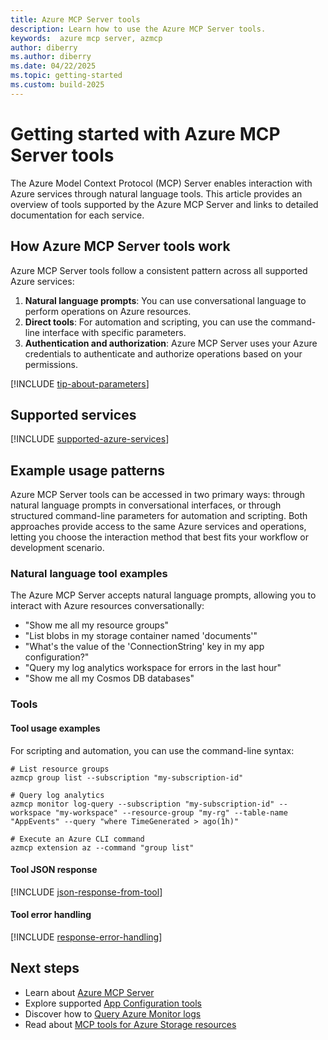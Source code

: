 ```yaml
---
title: Azure MCP Server tools
description: Learn how to use the Azure MCP Server tools.
keywords:  azure mcp server, azmcp
author: diberry
ms.author: diberry
ms.date: 04/22/2025
ms.topic: getting-started
ms.custom: build-2025
---
```

# Getting started with Azure MCP Server tools

The Azure Model Context Protocol (MCP) Server enables interaction with Azure services through natural language tools. This article provides an overview of tools supported by the Azure MCP Server and links to detailed documentation for each service.

## How Azure MCP Server tools work

Azure MCP Server tools follow a consistent pattern across all supported Azure services:

1. **Natural language prompts**: You can use conversational language to perform operations on Azure resources.
2. **Direct tools**: For automation and scripting, you can use the command-line interface with specific parameters.
3. **Authentication and authorization**: Azure MCP Server uses your Azure credentials to authenticate and authorize operations based on your permissions.

[!INCLUDE [tip-about-parameters](../includes/tools/parameter-consideration.md)]

## Supported services

[!INCLUDE [supported-azure-services](../includes/tools/supported-azure-services.md)]

## Example usage patterns

Azure MCP Server tools can be accessed in two primary ways: through natural language prompts in conversational interfaces, or through structured command-line parameters for automation and scripting. Both approaches provide access to the same Azure services and operations, letting you choose the interaction method that best fits your workflow or development scenario.

### Natural language tool examples

The Azure MCP Server accepts natural language prompts, allowing you to interact with Azure resources conversationally:

- "Show me all my resource groups"
- "List blobs in my storage container named 'documents'"
- "What's the value of the 'ConnectionString' key in my app configuration?"
- "Query my log analytics workspace for errors in the last hour"
- "Show me all my Cosmos DB databases"

### Tools 



#### Tool usage examples

For scripting and automation, you can use the command-line syntax:

```console
# List resource groups
azmcp group list --subscription "my-subscription-id"

# Query log analytics
azmcp monitor log-query --subscription "my-subscription-id" --workspace "my-workspace" --resource-group "my-rg" --table-name "AppEvents" --query "where TimeGenerated > ago(1h)"

# Execute an Azure CLI command
azmcp extension az --command "group list"
```

#### Tool JSON response

[!INCLUDE [json-response-from-tool](../includes/tools/response-format.md)]

#### Tool error handling

[!INCLUDE [response-error-handling](../includes/tools/error-handling.md)]


## Next steps

- Learn about [Azure MCP Server](../get-started.md)
- Explore supported [App Configuration tools](app-configuration.md)
- Discover how to [Query Azure Monitor logs](monitor.md)
- Read about [MCP tools for Azure Storage resources](storage.md)

